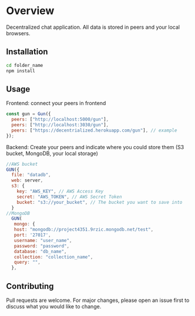 # Overview

Decentralized chat application. All data is stored in peers and your local browsers.

## Installation


```bash
cd folder_name
npm install
```

## Usage
Frontend: connect your peers in frontend
```javascript
const gun = Gun({
  peers: ["http://localhost:5000/gun"],
  peers: ["http://localhost:3030/gun"],
  peers: ["https://decentrialized.herokuapp.com/gun"], // example 
});

```
Backend: Create your peers and indicate where you could store them (S3 bucket, MongoDB, your local storage)
```javascript
//AWS bucket 
GUN({
  file: "datadb",
  web: server,
  s3: {
    key: "AWS_KEY", // AWS Access Key
    secret: "AWS_TOKEN", // AWS Secret Token
    bucket: "s3://your_bucket", // The bucket you want to save into
  }
//MongoDB
  GUN(
   mongo: {
   host: "mongodb://project4351.9rzic.mongodb.net/test",
   port: '27017',
   username: "user_name",
   password: "password",
   database: "db_name",
   collection: "collection_name",
   query: "",
  },

```
## Contributing
Pull requests are welcome. For major changes, please open an issue first to discuss what you would like to change.
